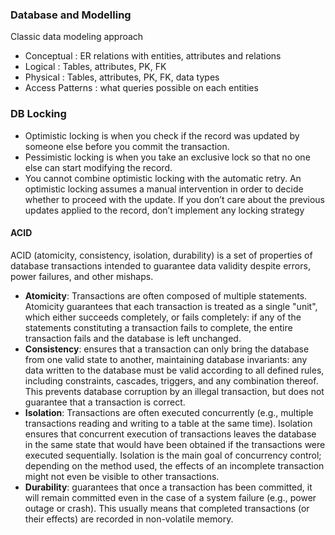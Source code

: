 ### Database and Modelling

Classic data modeling approach   
- Conceptual : ER relations with entities,  attributes and relations
- Logical : Tables, attributes, PK, FK 
- Physical  : Tables, attributes, PK, FK, data types
- Access Patterns : what queries possible on each entities

### DB Locking
- Optimistic locking is when you check if the record was updated by someone else before you commit the transaction.
- Pessimistic locking is when you take an exclusive lock so that no one else can start modifying the record.
- You cannot combine optimistic locking with the automatic retry. An optimistic locking assumes a manual intervention in order to decide whether to proceed with the update. If you don’t care about the previous updates applied to the record, don’t implement any locking strategy

#### ACID
ACID (atomicity, consistency, isolation, durability) is a set of properties of database transactions intended to guarantee data validity despite errors, power failures, and other mishaps.

- **Atomicity**: Transactions are often composed of multiple statements. Atomicity guarantees that each transaction is treated as a single "unit", which either succeeds completely, or fails completely: if any of the statements constituting a transaction fails to complete, the entire transaction fails and the database is left unchanged.
- **Consistency**: ensures that a transaction can only bring the database from one valid state to another, maintaining database invariants: any data written to the database must be valid according to all defined rules, including constraints, cascades, triggers, and any combination thereof. This prevents database corruption by an illegal transaction, but does not guarantee that a transaction is correct.
- **Isolation**: Transactions are often executed concurrently (e.g., multiple transactions reading and writing to a table at the same time). Isolation ensures that concurrent execution of transactions leaves the database in the same state that would have been obtained if the transactions were executed sequentially. Isolation is the main goal of concurrency control; depending on the method used, the effects of an incomplete transaction might not even be visible to other transactions. 
- **Durability**: guarantees that once a transaction has been committed, it will remain committed even in the case of a system failure (e.g., power outage or crash). This usually means that completed transactions (or their effects) are recorded in non-volatile memory.